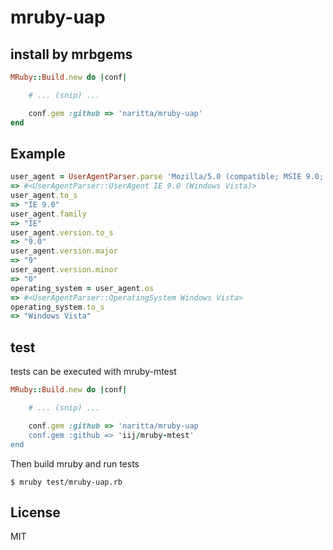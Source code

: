# mruby-uap

## install by mrbgems
```ruby
MRuby::Build.new do |conf|

    # ... (snip) ...

    conf.gem :github => 'naritta/mruby-uap'
end
```

## Example
```ruby
user_agent = UserAgentParser.parse 'Mozilla/5.0 (compatible; MSIE 9.0; Windows NT 6.0;)'
=> #<UserAgentParser::UserAgent IE 9.0 (Windows Vista)>
user_agent.to_s
=> "IE 9.0"
user_agent.family
=> "IE"
user_agent.version.to_s
=> "9.0"
user_agent.version.major
=> "9"
user_agent.version.minor
=> "0"
operating_system = user_agent.os
=> #<UserAgentParser::OperatingSystem Windows Vista>
operating_system.to_s
=> "Windows Vista"
```

## test
tests can be executed with mruby-mtest
```ruby
MRuby::Build.new do |conf|

    # ... (snip) ...

    conf.gem :github => 'naritta/mruby-uap
    conf.gem :github => 'iij/mruby-mtest'
end
```
Then build mruby and run tests
```
$ mruby test/mruby-uap.rb
```

## License

MIT